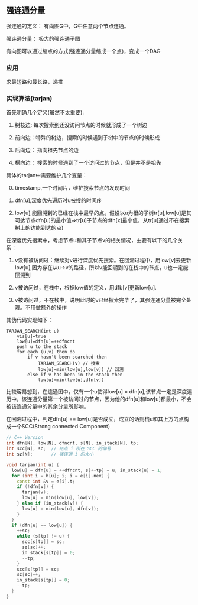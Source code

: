 ## 强连通分量

强连通的定义： 有向图G中，G中任意两个节点连通。

强连通分量： 极大的强连通子图

有向图可以通过缩点的方式(强连通分量缩成一个点)，变成一个DAG

### 应用

求最短路和最长路，递推

### 实现算法(tarjan)

首先明确几个定义(虽然不太重要):

1. 树枝边: 每次搜索到还没访问节点的时候就形成了一个树边

2. 前向边：特殊的树边，搜索的时候遇到子树中的节点的时候形成

3. 后向边： 指向祖先节点的边

4. 横向边： 搜索的时候遇到了一个访问过的节点，但是并不是祖先

具体的tarjan中需要维护几个变量：

0. timestamp,一个时间片，维护搜索节点的发现时间

1. dfn[u],深度优先遍历时u被搜的时间序

2. low[u],能回溯到的已经在栈中最早的点。假设以u为根的子树tr[u],low[u]是其可达节点dfn[u]的最小值=>tr[u]子节点的dfn[x]最小值，从tr[u]通过不在搜索树上的边能到达的点)

在深度优先搜索中，考虑节点u和其子节点v的相关情况，主要有以下的几个关系：

1. v没有被访问过：继续对v进行深度优先搜索。在回溯过程中，用low[v]去更新low[u],因为存在从u->v的路径，所以v能回溯到的在栈中的节点，u也一定能回溯到

2. v被访问过，在栈中，根据low值的定义，用dfb[v]更新low[u].

3. v被访问过，不在栈中，说明此时的v已经搜索完毕了，其强连通分量被完全处理。不用做额外的操作

其伪代码实现如下：
```
TARJAN_SEARCH(int u)
    vis[u]=true
    low[u]=dfn[u]=++dfncnt
    push u to the stack
    for each (u,v) then do
        if v hasn't been searched then
            TARJAN_SEARCH(v) // 搜索
            low[u]=min(low[u],low[v]) // 回溯
        else if v has been in the stack then
            low[u]=min(low[u],dfn[v])
```

比较容易想到，在连通图中，仅有一个u使得low[u] = dfn[u],该节点一定是深度遍历中，该连通分量第一个被访问过的节点，因为他的dfn[u]和low[u]都最小，不会被该连通分量中的其余分量所影响。

在回溯过程中，判定dfn[u] == low[u]是否成立，成立的话则栈u和其上方的点构成一个SCC(Strong connected Component)

```cpp
// C++ Version
int dfn[N], low[N], dfncnt, s[N], in_stack[N], tp;
int scc[N], sc;  // 结点 i 所在 SCC 的编号
int sz[N];       // 强连通 i 的大小

void tarjan(int u) {
  low[u] = dfn[u] = ++dfncnt, s[++tp] = u, in_stack[u] = 1;
  for (int i = h[u]; i; i = e[i].nex) {
    const int &v = e[i].t;
    if (!dfn[v]) {
      tarjan(v);
      low[u] = min(low[u], low[v]);
    } else if (in_stack[v]) {
      low[u] = min(low[u], dfn[v]);
    }
  }
  if (dfn[u] == low[u]) {
    ++sc;
    while (s[tp] != u) {
      scc[s[tp]] = sc;
      sz[sc]++;
      in_stack[s[tp]] = 0;
      --tp;
    }
    scc[s[tp]] = sc;
    sz[sc]++;
    in_stack[s[tp]] = 0;
    --tp;
  }
}
```